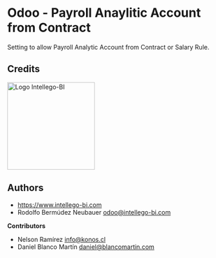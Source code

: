 Odoo - Payroll Anaylitic Account from Contract
==============================================

Setting to allow Payroll Analytic Account from Contract or Salary Rule. 

## Credits
<p>
<img width="200" alt="Logo Intellego-BI" src="https://i2.wp.com/intellego-bi.com/ws/wp-content/uploads/2016/05/Intellego-BI-112x35.jpg" />
</p>
 
## Authors 
 - https://www.intellego-bi.com
 - Rodolfo Bermúdez Neubauer <odoo@intellego-bi.com>
 
 **Contributors**
 - Nelson Ramírez <info@konos.cl>
 - Daniel Blanco Martín <daniel@blancomartin.com>